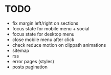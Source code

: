 # TODO

* fix margin left/right on sections
* focus state for mobile menu + social
* focus state for desktop menu
* close mobile menu after click
* check reduce motion on clippath animations
* sitemap
* rss
* error pages (styles)
* posts pagination
